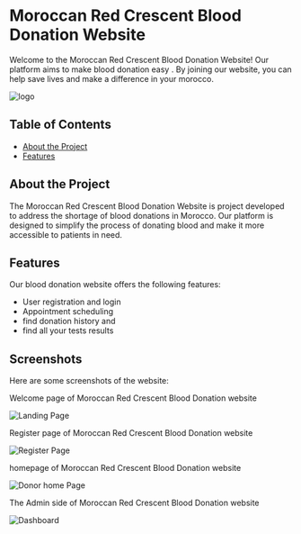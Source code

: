 # Moroccan Red Crescent Blood Donation Website

Welcome to the Moroccan Red Crescent Blood Donation Website! Our platform aims to make blood donation easy . By joining our website, you can help save lives and make a difference in your morocco.

![logo](https://user-images.githubusercontent.com/112879456/230036030-e6742057-1ae0-4e06-a066-48ae60927745.png)

## Table of Contents

- [About the Project](#about-the-project)
- [Features](#features)

## About the Project

The Moroccan Red Crescent Blood Donation Website is project developed to address the shortage of blood donations in Morocco. Our platform is designed to simplify the process of donating blood and make it more accessible to patients in need.

## Features

Our blood donation website offers the following features:

- User registration and login
- Appointment scheduling
- find donation history and
- find all your tests results

## Screenshots
Here are some screenshots of the website:


Welcome page of Moroccan Red Crescent Blood Donation website

![Landing Page](https://user-images.githubusercontent.com/112879456/232332002-114c1701-bd34-4853-86c8-8c1e87b0ca89.png)



Register page of Moroccan Red Crescent Blood Donation website

![Register Page](https://user-images.githubusercontent.com/112879456/232332098-8953c797-2c6c-4a4d-a1dd-b2d4fc2f8229.png)


homepage of Moroccan Red Crescent Blood Donation website

![Donor home Page](https://user-images.githubusercontent.com/112879456/232332113-128572ae-7640-4d02-87e9-79415b1399ac.png)


The Admin side of Moroccan Red Crescent Blood Donation website

![Dashboard](https://user-images.githubusercontent.com/112879456/232332374-e4fb51fb-efcc-4c40-9a1f-a971cd3d197b.png)


